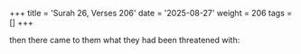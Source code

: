 +++
title = 'Surah 26, Verses 206'
date = '2025-08-27'
weight = 206
tags = []
+++

then there came to them what they had been threatened with: